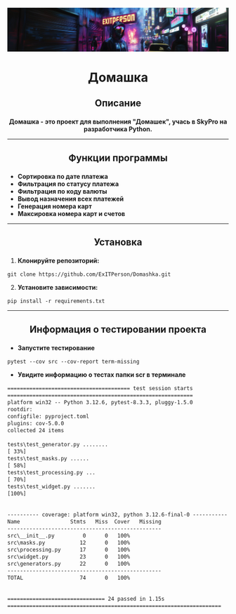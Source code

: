 ![b3a5a00f-6e6b-488f-9ac1-5623c31cb0d1.jpg](design_tools%2Fb3a5a00f-6e6b-488f-9ac1-5623c31cb0d1.jpg)

# <p align="center"> Домашка </p>


## <p align="center">Описание</p>

**<p align="center">Домашка - это проект для выполнения "Домашек", учась в SkyPro на разработчика Python.</p>**

---

## <p align="center">Функции программы</p>


- **Сортировка по дате платежа**
- **Фильтрация по статусу платежа**
- **Фильтрация по коду валюты** 
- **Вывод назначения всех платежей** 
- **Генерация номера карт** 
- **Максировка номера карт и счетов** 


----

## <p align="center">Установка</p>

1. **Клонируйте репозиторий:**
````
git clone https://github.com/ExITPerson/Domashka.git
````

2. **Установите зависимости:**
````
pip install -r requirements.txt
````
---

## <p align="center">Информация о тестировании проекта</p>

- **Запустите тестирование**
````
pytest --cov src --cov-report term-missing
````

- **Увидите информацию о тестах папки scr в терминале**

````
======================================= test session starts ===========================================================
platform win32 -- Python 3.12.6, pytest-8.3.3, pluggy-1.5.0
rootdir:
configfile: pyproject.toml
plugins: cov-5.0.0
collected 24 items                                                                                                                                                                 

tests\test_generator.py ........                                                 [ 33%]
tests\test_masks.py ......                                                       [ 58%] 
tests\test_processing.py ...                                                     [ 70%]
tests\test_widget.py .......                                                     [100%]


---------- coverage: platform win32, python 3.12.6-final-0 -----------
Name                Stmts   Miss  Cover   Missing
-------------------------------------------------
src\__init__.py         0      0   100%
src\masks.py           12      0   100%
src\processing.py      17      0   100%
src\widget.py          23      0   100%
src\generators.py      22      0   100%
-------------------------------------------------
TOTAL                  74      0   100%


=============================== 24 passed in 1.15s ==================================================================== 
````